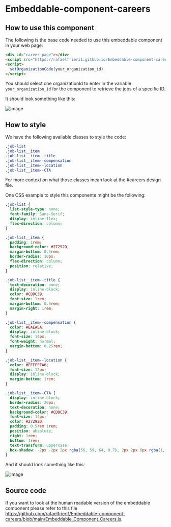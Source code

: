 # Embeddable-component-careers

## How to use this component

The following is the base code needed to use this embeddable component in your web page:

```html
<div id="career-page"></div>
<script src="https://rafaelfrieri1.github.io/Embeddable-component-careers/minified_component.js"></script>
<script>
  setOrganizationCode(your_organization_id)
</script>
```

You should select one organizationId to enter in the variable ```your_organization_id``` for the component to retrieve the jobs of a specific ID.

It should look something like this:

![image](https://user-images.githubusercontent.com/46950699/182752083-63e4ae69-e619-4699-98cb-fa94aa2757f9.png)

## How to style

We have the following available classes to style the code:

```css
.job-list
.job-list__item
.job-list__item--title
.job-list__item--compensation
.job-list__item--location
.job-list__item--CTA
```

For more context on what those classes mean look at the #careers design file.

One CSS example to style this componente might be the following:

```css
.job-list {
  list-style-type: none;
  font-family: Sans-Serif;
  display: inline-flex;
  flex-direction: column;
}

.job-list__item {
  padding: 1rem;
  background-color: #27292D;
  margin-bottom: 0.5rem;
  border-radius: 10px;
  flex-direction: column;
  position: relative;
}

.job-list__item--title {
  text-decoration: none;
  display: inline-block;
  color: #CDDC39;
  font-size: 1rem;
  margin-bottom: 0.5rem;
  margin-right: 1rem;
}

.job-list__item--compensation {
  color: #EAEAEA;
  display: inline-block;
  font-size: 14px;
  font-weight: normal;
  margin-bottom: 0.25rem;
}

.job-list__item--location {
  color: #FFFFFFA6;
  font-size: 12px;
  display: inline-block;
  margin-bottom: 1rem;
}

.job-list__item--CTA {
  display: inline-block;
  border-radius: 20px;
  text-decoration: none;
  background-color: #CDDC39;
  font-size: 14px;
  color: #27292D;
  padding: 0.5rem 1rem;
  position: absolute;
  right: 1rem;
  bottom: 1rem;
  text-transform: uppercase;
  box-shadow: -2px -2px 2px rgba(56, 59, 64, 0.7), 2px 2px 6px rgba(1, 1, 1, 0.5);
}
```

And it should look something like this:

![image](https://user-images.githubusercontent.com/46950699/182752015-855ab48d-d317-43f0-8f07-3a11e2c90568.png)

## Source code

If you want to look at the human readable version of the embeddable component please refer to this file https://github.com/rafaelfrieri1/Embeddable-component-careers/blob/main/Embeddable_Component_Careers.js.

